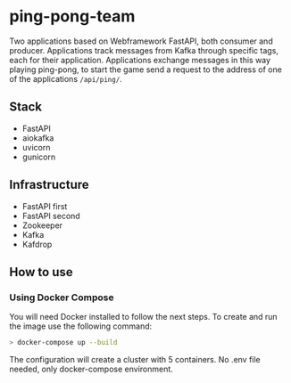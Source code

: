 # ping-pong-team

Two applications based on Webframework FastAPI, both consumer and producer. Applications track messages from Kafka through specific tags, each for their application. Applications exchange messages in this way playing ping-pong, to start the game send a request to the address of one of the applications `/api/ping/`.

## Stack

- FastAPI
- aiokafka
- uvicorn
- gunicorn

## Infrastructure

- FastAPI first
- FastAPI second
- Zookeeper
- Kafka
- Kafdrop

## How to use

### Using Docker Compose 
You will need Docker installed to follow the next steps. To create and run the image use the following command:

```bash
> docker-compose up --build
```

The configuration will create a cluster with 5 containers. No .env file needed, only docker-compose environment.

